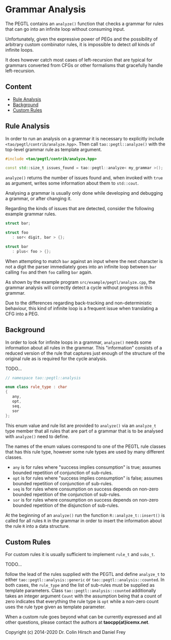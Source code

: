 # Grammar Analysis

The PEGTL contains an `analyze()` function that checks a grammar for rules that can go into an infinite loop without consuming input.

Unfortunately, given the expressive power of PEGs and the possibility of arbitrary custom combinator rules, it is impossible to detect *all* kinds of infinite loops.

It does however catch most cases of left-recursion that are typical for grammars converted from CFGs or other formalisms that gracefully handle left-recursion.

## Content

* [Rule Analysis](#rule-analysis)
* [Background](#background)
* [Custom Rules](#custom-rules)

## Rule Analysis

In order to run an analysis on a grammar it is necessary to explicitly include `<tao/pegtl/contrib/analyze.hpp>`.
Then call `tao::pegtl::analyze()` with the top-level grammar rule as template argument.

```c++
#include <tao/pegtl/contrib/analyze.hpp>

const std::size_t issues_found = tao::pegtl::analyze< my_grammar >();
```

`analyze()` returns the number of issues found and, when invoked with `true` as argument, writes some information about them to `std::cout`.

Analysing a grammar is usually only done while developing and debugging a grammar, or after changing it.

Regarding the kinds of issues that are detected, consider the following example grammar rules.

```c++
struct bar;

struct foo
   : sor< digit, bar > {};

struct bar
   : plus< foo > {};
```

When attempting to match `bar` against an input where the next character is not a digit the parser immediately goes into an infinite loop between `bar` calling `foo` and then `foo` calling `bar` again.

As shown by the example program `src/example/pegtl/analyze.cpp`, the grammar analysis will correctly detect a cycle without progress in this grammar.

Due to the differences regarding back-tracking and non-deterministic behaviour, this kind of infinite loop is a frequent issue when translating a CFG into a PEG.

## Background

In order to look for infinite loops in a grammar, `analyze()` needs some information about all rules in the grammar.
This "information" consists of a reduced version of the rule that captures just enough of the structure of the original rule as is required for the cycle analysis.

TODO...




```c++
// namespace tao::pegtl::analysis

enum class rule_type : char
{
   any,
   opt,
   seq,
   sor
};
```

This enum value and rule list are provided to `analyze()` via an `analyze_t` type member that all rules that are part of a grammar that is to be analysed with `analyze()` need to define.

The names of the enum values correspond to one of the PEGTL rule classes that has this rule type, however some rule types are used by many different classes.

* `any` is for rules where "success implies consumption" is true; assumes bounded repetition of conjunction of sub-rules.
* `opt` is for rules where "success implies consumption" is false; assumes bounded repetition of conjunction of sub-rules.
* `seq` is for rules where consumption on success depends on non-zero bounded repetition of the conjunction of sub-rules.
* `sor` is for rules where consumption on success depends on non-zero bounded repetition of the disjunction of sub-rules.

At the beginning of an `analyze()` run the function `R::analyze_t::insert()` is called for all rules `R` in the grammar in order to insert the information about the rule `R` into a data structure.

## Custom Rules

For custom rules it is usually sufficient to implement `rule_t` and `subs_t`.

TODO...





follow the lead of the rules supplied with the PEGTL and define `analyze_t` to either `tao::pegtl::analysis::generic` or `tao::pegtl::analysis::counted`.
In both cases, the `rule_type` and the list of sub-rules must be supplied as template parameters.
Class `tao::pegtl::analysis::counted` additionally takes an integer argument `Count` with the assumption being that a count of zero indicates that everything the rule type is `opt` while a non-zero count uses the rule type given as template parameter.

When a custom rule goes beyond what can be currently expressed and all other questions, please contact the authors at **taocpp(at)icemx.net**.

Copyright (c) 2014-2020 Dr. Colin Hirsch and Daniel Frey
